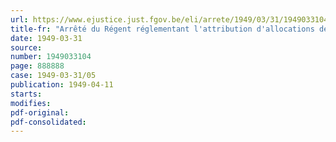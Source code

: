 ```yaml
---
url: https://www.ejustice.just.fgov.be/eli/arrete/1949/03/31/1949033104/justel
title-fr: "Arrêté du Régent réglementant l'attribution d'allocations de chômage aux travailleurs de l'industrie de la réparation de navires du port d'Anvers"
date: 1949-03-31
source:
number: 1949033104
page: 888888
case: 1949-03-31/05
publication: 1949-04-11
starts:
modifies:
pdf-original:
pdf-consolidated:
---
```


